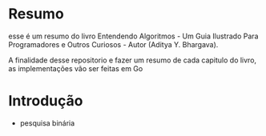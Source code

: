 # Resumo

esse é um resumo do livro Entendendo Algoritmos - Um Guia Ilustrado Para Programadores e Outros Curiosos - Autor (Aditya Y. Bhargava).

A finalidade desse repositorio e fazer um resumo de cada capitulo do livro, as implementações vão ser feitas em Go


# Introdução

- pesquisa binária
